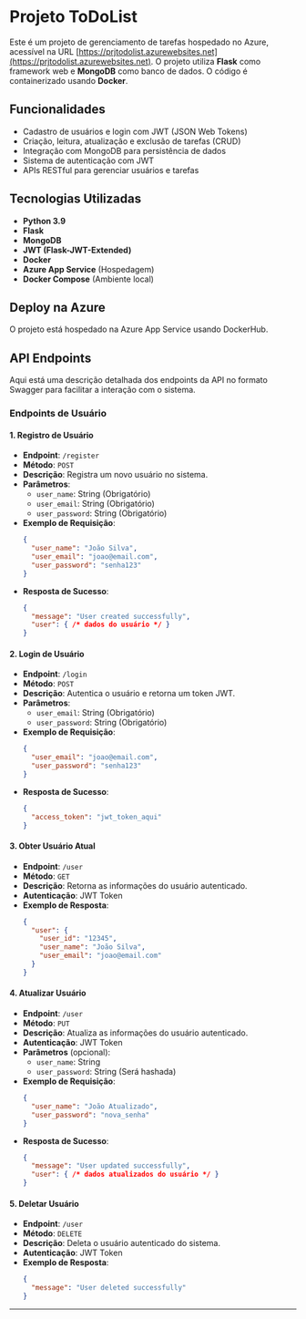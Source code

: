 # Projeto ToDoList

Este é um projeto de gerenciamento de tarefas hospedado no Azure, acessível na URL [https://prjtodolist.azurewebsites.net](https://prjtodolist.azurewebsites.net). O projeto utiliza **Flask** como framework web e **MongoDB** como banco de dados. O código é containerizado usando **Docker**.

## Funcionalidades

- Cadastro de usuários e login com JWT (JSON Web Tokens)
- Criação, leitura, atualização e exclusão de tarefas (CRUD)
- Integração com MongoDB para persistência de dados
- Sistema de autenticação com JWT
- APIs RESTful para gerenciar usuários e tarefas

## Tecnologias Utilizadas

- **Python 3.9**
- **Flask**
- **MongoDB**
- **JWT (Flask-JWT-Extended)**
- **Docker**
- **Azure App Service** (Hospedagem)
- **Docker Compose** (Ambiente local)

## Deploy na Azure

O projeto está hospedado na Azure App Service usando DockerHub.

## API Endpoints

Aqui está uma descrição detalhada dos endpoints da API no formato Swagger para facilitar a interação com o sistema.

### Endpoints de Usuário

#### 1. **Registro de Usuário**

- **Endpoint**: `/register`
- **Método**: `POST`
- **Descrição**: Registra um novo usuário no sistema.
- **Parâmetros**:
    - `user_name`: String (Obrigatório)
    - `user_email`: String (Obrigatório)
    - `user_password`: String (Obrigatório)
- **Exemplo de Requisição**:
    ```json
    {
      "user_name": "João Silva",
      "user_email": "joao@email.com",
      "user_password": "senha123"
    }
    ```
- **Resposta de Sucesso**:
    ```json
    {
      "message": "User created successfully",
      "user": { /* dados do usuário */ }
    }
    ```

#### 2. **Login de Usuário**

- **Endpoint**: `/login`
- **Método**: `POST`
- **Descrição**: Autentica o usuário e retorna um token JWT.
- **Parâmetros**:
    - `user_email`: String (Obrigatório)
    - `user_password`: String (Obrigatório)
- **Exemplo de Requisição**:
    ```json
    {
      "user_email": "joao@email.com",
      "user_password": "senha123"
    }
    ```
- **Resposta de Sucesso**:
    ```json
    {
      "access_token": "jwt_token_aqui"
    }
    ```

#### 3. **Obter Usuário Atual**

- **Endpoint**: `/user`
- **Método**: `GET`
- **Descrição**: Retorna as informações do usuário autenticado.
- **Autenticação**: JWT Token
- **Exemplo de Resposta**:
    ```json
    {
      "user": {
        "user_id": "12345",
        "user_name": "João Silva",
        "user_email": "joao@email.com"
      }
    }
    ```

#### 4. **Atualizar Usuário**

- **Endpoint**: `/user`
- **Método**: `PUT`
- **Descrição**: Atualiza as informações do usuário autenticado.
- **Autenticação**: JWT Token
- **Parâmetros** (opcional):
    - `user_name`: String
    - `user_password`: String (Será hashada)
- **Exemplo de Requisição**:
    ```json
    {
      "user_name": "João Atualizado",
      "user_password": "nova_senha"
    }
    ```
- **Resposta de Sucesso**:
    ```json
    {
      "message": "User updated successfully",
      "user": { /* dados atualizados do usuário */ }
    }
    ```

#### 5. **Deletar Usuário**

- **Endpoint**: `/user`
- **Método**: `DELETE`
- **Descrição**: Deleta o usuário autenticado do sistema.
- **Autenticação**: JWT Token
- **Exemplo de Resposta**:
    ```json
    {
      "message": "User deleted successfully"
    }
    ```

---

